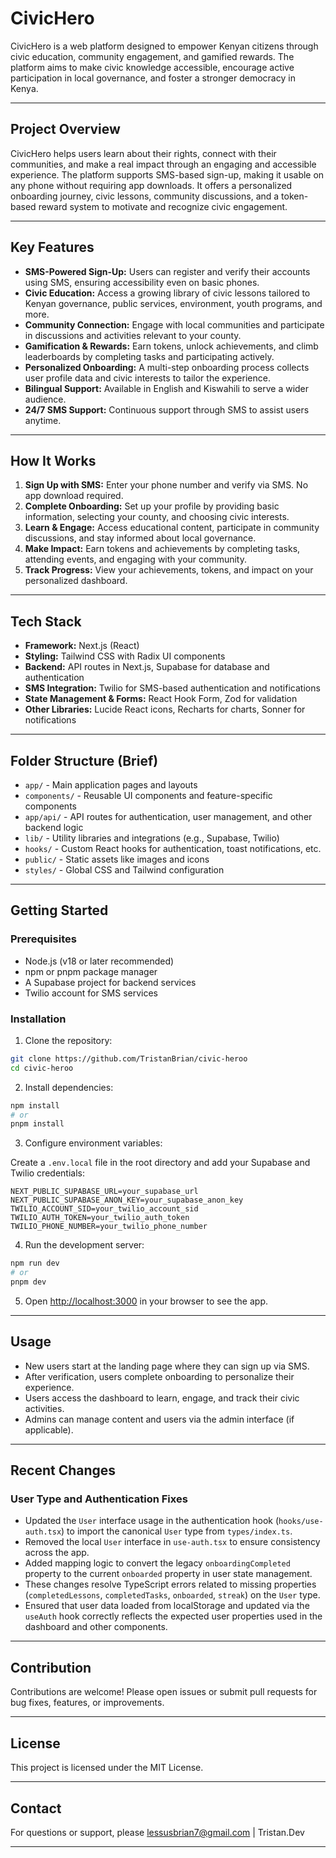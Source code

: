 # CivicHero

CivicHero is a web platform designed to empower Kenyan citizens through civic education, community engagement, and gamified rewards. The platform aims to make civic knowledge accessible, encourage active participation in local governance, and foster a stronger democracy in Kenya.

---

## Project Overview

CivicHero helps users learn about their rights, connect with their communities, and make a real impact through an engaging and accessible experience. The platform supports SMS-based sign-up, making it usable on any phone without requiring app downloads. It offers a personalized onboarding journey, civic lessons, community discussions, and a token-based reward system to motivate and recognize civic engagement.

---

## Key Features

- **SMS-Powered Sign-Up:** Users can register and verify their accounts using SMS, ensuring accessibility even on basic phones.
- **Civic Education:** Access a growing library of civic lessons tailored to Kenyan governance, public services, environment, youth programs, and more.
- **Community Connection:** Engage with local communities and participate in discussions and activities relevant to your county.
- **Gamification & Rewards:** Earn tokens, unlock achievements, and climb leaderboards by completing tasks and participating actively.
- **Personalized Onboarding:** A multi-step onboarding process collects user profile data and civic interests to tailor the experience.
- **Bilingual Support:** Available in English and Kiswahili to serve a wider audience.
- **24/7 SMS Support:** Continuous support through SMS to assist users anytime.

---

## How It Works

1. **Sign Up with SMS:** Enter your phone number and verify via SMS. No app download required.
2. **Complete Onboarding:** Set up your profile by providing basic information, selecting your county, and choosing civic interests.
3. **Learn & Engage:** Access educational content, participate in community discussions, and stay informed about local governance.
4. **Make Impact:** Earn tokens and achievements by completing tasks, attending events, and engaging with your community.
5. **Track Progress:** View your achievements, tokens, and impact on your personalized dashboard.

---

## Tech Stack

- **Framework:** Next.js (React)
- **Styling:** Tailwind CSS with Radix UI components
- **Backend:** API routes in Next.js, Supabase for database and authentication
- **SMS Integration:** Twilio for SMS-based authentication and notifications
- **State Management & Forms:** React Hook Form, Zod for validation
- **Other Libraries:** Lucide React icons, Recharts for charts, Sonner for notifications

---

## Folder Structure (Brief)

- `app/` - Main application pages and layouts
- `components/` - Reusable UI components and feature-specific components
- `app/api/` - API routes for authentication, user management, and other backend logic
- `lib/` - Utility libraries and integrations (e.g., Supabase, Twilio)
- `hooks/` - Custom React hooks for authentication, toast notifications, etc.
- `public/` - Static assets like images and icons
- `styles/` - Global CSS and Tailwind configuration

---

## Getting Started

### Prerequisites

- Node.js (v18 or later recommended)
- npm or pnpm package manager
- A Supabase project for backend services
- Twilio account for SMS services

### Installation

1. Clone the repository:

```bash
git clone https://github.com/TristanBrian/civic-heroo
cd civic-heroo
```

2. Install dependencies:

```bash
npm install
# or
pnpm install
```

3. Configure environment variables:

Create a `.env.local` file in the root directory and add your Supabase and Twilio credentials:

```env
NEXT_PUBLIC_SUPABASE_URL=your_supabase_url
NEXT_PUBLIC_SUPABASE_ANON_KEY=your_supabase_anon_key
TWILIO_ACCOUNT_SID=your_twilio_account_sid
TWILIO_AUTH_TOKEN=your_twilio_auth_token
TWILIO_PHONE_NUMBER=your_twilio_phone_number
```

4. Run the development server:

```bash
npm run dev
# or
pnpm dev
```

5. Open [http://localhost:3000](http://localhost:3000) in your browser to see the app.

---

## Usage

- New users start at the landing page where they can sign up via SMS.
- After verification, users complete onboarding to personalize their experience.
- Users access the dashboard to learn, engage, and track their civic activities.
- Admins can manage content and users via the admin interface (if applicable).

---

## Recent Changes

### User Type and Authentication Fixes

- Updated the `User` interface usage in the authentication hook (`hooks/use-auth.tsx`) to import the canonical `User` type from `types/index.ts`.
- Removed the local `User` interface in `use-auth.tsx` to ensure consistency across the app.
- Added mapping logic to convert the legacy `onboardingCompleted` property to the current `onboarded` property in user state management.
- These changes resolve TypeScript errors related to missing properties (`completedLessons`, `completedTasks`, `onboarded`, `streak`) on the `User` type.
- Ensured that user data loaded from localStorage and updated via the `useAuth` hook correctly reflects the expected user properties used in the dashboard and other components.

---

## Contribution

Contributions are welcome! Please open issues or submit pull requests for bug fixes, features, or improvements.

---

## License

This project is licensed under the MIT License.

---

## Contact

For questions or support, please lessusbrian7@gmail.com  |  Tristan.Dev

---

